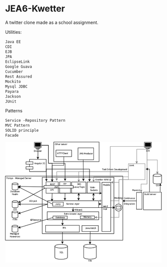 # JEA6-Kwetter
A twitter clone made as a school assignment.

Utilities:

    Java EE
    CDI
    EJB
    JPA
    EclipseLink
    Google Guava
    Cucumber
    Rest Assured
    Mockito
    Mysql JDBC
    Payara
    Jackson
    JUnit

Patterns

    Service -Repository Pattern
    MVC Pattern
    SOLID principle
    Facade


![overview](https://github.com/Semperdecus/JEA6-Kwetter/blob/role_permission_fix/documents/overzicht-kwetter-casus.png)
